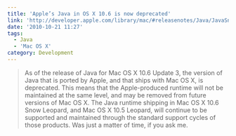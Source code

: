 ```yaml
---
title: 'Apple’s Java in OS X 10.6 is now deprecated'
link: 'http://developer.apple.com/library/mac/#releasenotes/Java/JavaSnowLeopardUpdate3LeopardUpdate8RN/NewandNoteworthy/NewandNoteworthy.html%23//apple_ref/doc/uid/TP40010380-CH4-DontLinkElementID_2'
date: '2010-10-21 11:27'
tags:
  - Java
  - 'Mac OS X'
category: Development
---
```


> As of the release of Java for Mac OS X 10.6 Update 3, the version of Java that is ported by Apple, and that ships with Mac OS X, is deprecated. This means that the Apple-produced runtime will not be maintained at the same level, and may be removed from future versions of Mac OS X. The Java runtime shipping in Mac OS X 10.6 Snow Leopard, and Mac OS X 10.5 Leopard, will continue to be supported and maintained through the standard support cycles of those products.
Was just a matter of time, if you ask me.
